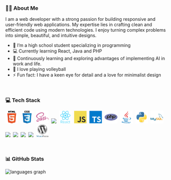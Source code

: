 ### 👨‍💻 About Me

I am a web developer with a strong passion for building responsive and user-friendly web applications. My expertise lies in crafting clean and efficient code using modern technologies. I enjoy turning complex problems into simple, beautiful, and intuitive designs.

- 🏫 I’m a high school student specializing in programming
- 💻 Currently learning React, Java and PHP
- 🌱 Continuously learning and exploring advantages of implementing AI in work and life.
- 🏐 I love playing volleyball
- ⚡ Fun fact: I have a keen eye for detail and a love for minimalist design

<br>

### 💻 Tech Stack

<p align="left">
  <img src="https://raw.githubusercontent.com/devicons/devicon/master/icons/html5/html5-original-wordmark.svg" width="40" />&nbsp;
  <img src="https://raw.githubusercontent.com/devicons/devicon/master/icons/css3/css3-original-wordmark.svg" width="40" />&nbsp;
  <img src="https://raw.githubusercontent.com/devicons/devicon/master/icons/sass/sass-original.svg" width="40" />&nbsp;
  <img src="https://img.icons8.com/color/200/tailwindcss.png" width="40" />&nbsp;
  <img src="https://raw.githubusercontent.com/devicons/devicon/master/icons/react/react-original-wordmark.svg" width="40" />&nbsp;
  <img src="https://raw.githubusercontent.com/devicons/devicon/master/icons/javascript/javascript-original.svg" width="40" />&nbsp;
  <img src="https://raw.githubusercontent.com/devicons/devicon/master/icons/typescript/typescript-original.svg" width="40" />&nbsp;
  <img src="https://raw.githubusercontent.com/devicons/devicon/master/icons/php/php-original.svg" width="40" />&nbsp;
  <img src="https://raw.githubusercontent.com/devicons/devicon/master/icons/java/java-original.svg" width="40" />&nbsp;
  <img src="https://raw.githubusercontent.com/devicons/devicon/master/icons/python/python-original.svg" width="40" />&nbsp;
  <img src="https://raw.githubusercontent.com/devicons/devicon/master/icons/mysql/mysql-original-wordmark.svg" width="40" />&nbsp;
  <img src="https://www.svgrepo.com/show/303229/microsoft-sql-server-logo.svg" width="40" />&nbsp;
  <img src="https://www.vectorlogo.zone/logos/getpostman/getpostman-icon.svg" width="40" />&nbsp;
  <img src="https://www.vectorlogo.zone/logos/figma/figma-icon.svg" width="40" />&nbsp;
  <img src="https://www.vectorlogo.zone/logos/git-scm/git-scm-icon.svg" width="40" />&nbsp;
  <img src="https://raw.githubusercontent.com/devicons/devicon/master/icons/wordpress/wordpress-original.svg" width="40" />
</p>

<br>

### 📊 GitHub Stats

<p align="left">
  <img src="https://github-readme-stats.vercel.app/api/top-langs?username=konradxmalinowski&locale=en&hide_title=false&layout=compact&card_width=320&langs_count=8&hide_border=false&order=2&theme=github_dark&bg_color=00000000" height="200" alt="languages graph"  />
</p>
